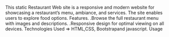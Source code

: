 This static Restaurant Web site  is a responsive and modern website for showcasing a restaurant’s menu, ambiance, and services. The site enables users to explore food options.
   Features.
     .Browse the full restaurant menu with images and descriptions.
     .Responsive design for optimal viewing on all devices.
  Technologies Used
  => HTML,CSS, Bootstrapand javascript.
   Usage 
